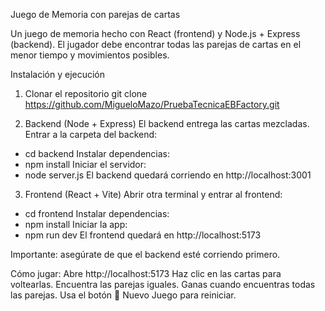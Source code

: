 Juego de Memoria con parejas de cartas

Un juego de memoria hecho con React (frontend) y Node.js + Express (backend).
El jugador debe encontrar todas las parejas de cartas en el menor tiempo y movimientos posibles.

Instalación y ejecución

1. Clonar el repositorio
   git clone https://github.com/MigueloMazo/PruebaTecnicaEBFactory.git

2. Backend (Node + Express)
   El backend entrega las cartas mezcladas.
   Entrar a la carpeta del backend:

- cd backend
  Instalar dependencias:
- npm install
  Iniciar el servidor:
- node server.js
  El backend quedará corriendo en http://localhost:3001

3. Frontend (React + Vite)
   Abrir otra terminal y entrar al frontend:

- cd frontend
  Instalar dependencias:
- npm install
  Iniciar la app:
- npm run dev
  El frontend quedará en http://localhost:5173

Importante: asegúrate de que el backend esté corriendo primero.

Cómo jugar:
Abre http://localhost:5173
Haz clic en las cartas para voltearlas.
Encuentra las parejas iguales.
Ganas cuando encuentras todas las parejas.
Usa el botón 🔄 Nuevo Juego para reiniciar.
